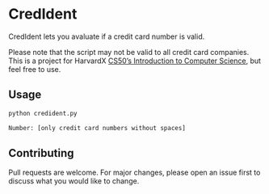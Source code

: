 # CredIdent

CredIdent lets you avaluate if a credit card number is valid.

Please note that the script may not be valid to all credit card companies. This is a project for HarvardX [CS50’s Introduction to Computer Science]( https://cs50.harvard.edu/x/2020/), but feel free to use. 

## Usage

```bash
python credident.py

Number: [only credit card numbers without spaces]
```

## Contributing

Pull requests are welcome. For major changes, please open an issue first to discuss what you would like to change.


